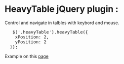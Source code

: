 # HeavyTable jQuery plugin :

Control and navigate in talbles with keybord and mouse.

<pre>
   $('.heavyTable').heavyTable({
    xPosition: 2,
    yPosition: 2
  });
</pre>

Example on this [page](http://victordarras.fr/heavyTable/)